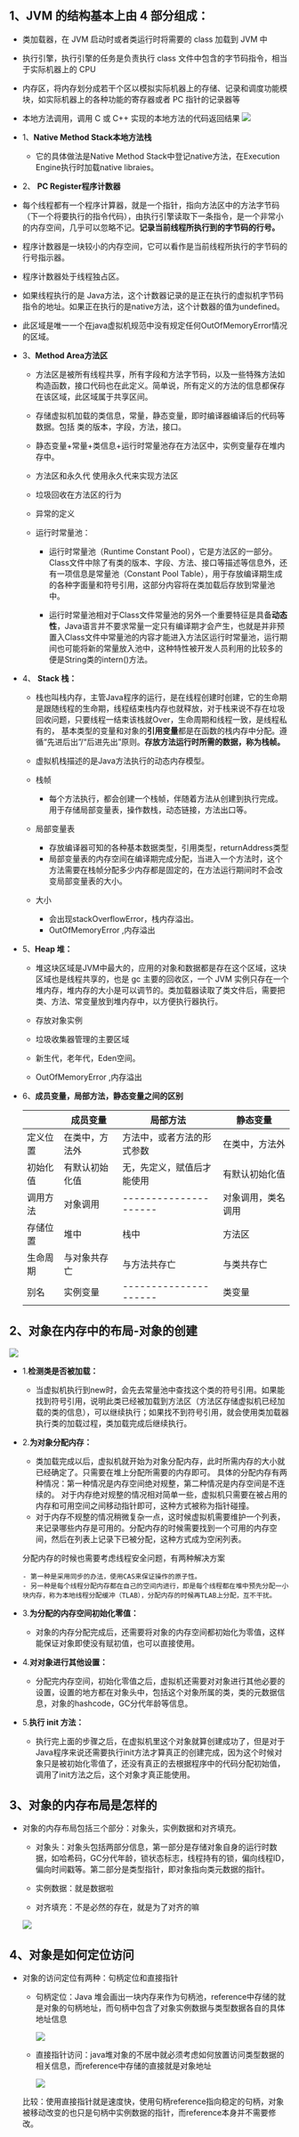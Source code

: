 ## 1、**JVM 的结构基本上由 4 部分组成：**
  - 类加载器，在 JVM 启动时或者类运行时将需要的 class 加载到 JVM 中
  - 执行引擎，执行引擎的任务是负责执行 class 文件中包含的字节码指令，相当于实际机器上的 CPU
  - 内存区，将内存划分成若干个区以模拟实际机器上的存储、记录和调度功能模块，如实际机器上的各种功能的寄存器或者 PC 指针的记录器等
  - 本地方法调用，调用 C 或 C++ 实现的本地方法的代码返回结果
![](https://www.icheesedu.com/images/qiniu/11.jpeg)

- 1、**Native Method Stack本地方法栈**

  - 它的具体做法是Native Method Stack中登记native方法，在Execution Engine执行时加载native libraies。

-  2、 **PC Register程序计数器**

  - 每个线程都有一个程序计算器，就是一个指针，指向方法区中的方法字节码（下一个将要执行的指令代码），由执行引擎读取下一条指令，是一个非常小的内存空间，几乎可以忽略不记。**记录当前线程所执行到的字节码的行号。**
  - 程序计数器是一块较小的内存空间，它可以看作是当前线程所执行的字节码的行号指示器。
  
  - 程序计数器处于线程独占区。
  - 如果线程执行的是 Java方法，这个计数器记录的是正在执行的虚拟机字节码指令的地址。如果正在执行的是native方法，这个计数器的值为undefined。
  - 此区域是唯一一个在java虚拟机规范中没有规定任何OutOfMemoryError情况的区域。

-  3、**Method Area方法区**

   - 方法区是被所有线程共享，所有字段和方法字节码，以及一些特殊方法如构造函数，接口代码也在此定义。简单说，所有定义的方法的信息都保存在该区域，此区域属于共享区间。
   
   - 存储虚拟机加载的类信息，常量，静态变量，即时编译器编译后的代码等数据。包括 类的版本，字段，方法，接口。
   - 静态变量+常量+类信息+运行时常量池存在方法区中，实例变量存在堆内存中。
   - 方法区和永久代  使用永久代来实现方法区
   - 垃圾回收在方法区的行为
   - 异常的定义

   - 运行时常量池：
       - 运行时常量池（Runtime Constant Pool），它是方法区的一部分。Class文件中除了有类的版本、字段、方法、接口等描述等信息外，还有一项信息是常量池（Constant Pool Table），用于存放编译期生成的各种字面量和符号引用，这部分内容将在类加载后存放到常量池中。
       
       - 运行时常量池相对于Class文件常量池的另外一个重要特征是具备**动态性**，Java语言并不要求常量一定只有编译期才会产生，也就是并非预置入Class文件中常量池的内容才能进入方法区运行时常量池，运行期间也可能将新的常量放入池中，这种特性被开发人员利用的比较多的便是String类的intern()方法。
- 4、 **Stack 栈：**
    - 栈也叫栈内存，主管Java程序的运行，是在线程创建时创建，它的生命期是跟随线程的生命期，线程结束栈内存也就释放，对于栈来说不存在垃圾回收问题，只要线程一结束该栈就Over，生命周期和线程一致，是线程私有的， 基本类型的变量和对象的**引用变量**都是在函数的栈内存中分配。遵循“先进后出”/“后进先出”原则。**存放方法运行时所需的数据，称为栈帧。**
    - 虚拟机栈描述的是Java方法执行的动态内存模型。
    
    - 栈帧
        - 每个方法执行，都会创建一个栈帧，伴随着方法从创建到执行完成。用于存储局部变量表，操作数栈，动态链接，方法出口等。
    - 局部变量表
        - 存放编译器可知的各种基本数据类型，引用类型，returnAddress类型
        - 局部变量表的内存空间在编译期完成分配，当进入一个方法时，这个方法需要在栈帧分配多少内存都是固定的，在方法运行期间时不会改变局部变量表的大小。
    - 大小 
       - 会出现stackOverflowError，栈内存溢出。
       - OutOfMemoryError ,内存溢出

- 5、**Heap 堆：**
    - 堆这块区域是JVM中最大的，应用的对象和数据都是存在这个区域，这块区域也是线程共享的，也是 gc 主要的回收区，一个 JVM 实例只存在一个堆内存，堆内存的大小是可以调节的。类加载器读取了类文件后，需要把类、方法、常变量放到堆内存中，以方便执行器执行。
    
    - 存放对象实例
    - 垃圾收集器管理的主要区域
    - 新生代，老年代，Eden空间。
    - OutOfMemoryError ,内存溢出

- 6、**成员变量，局部方法，静态变量之间的区别**
 
    |  | 成员变量 | 局部方法 | 静态变量 |
    | --- | --- | --- | --- |
    | 定义位置 | 在类中，方法外 | 方法中，或者方法的形式参数 | 在类中，方法外 |
    | 初始化值 | 有默认初始化值 | 无，先定义，赋值后才能使用 | 有默认初始化值 |
    | 调用方法 | 对象调用 | --------------------- | 对象调用，类名调用 |
    | 存储位置 | 堆中 | 栈中 | 方法区 |
    | 生命周期 | 与对象共存亡 | 与方法共存亡 | 与类共存亡 |
    | 别名 | 实例变量 | --------------------- | 类变量 |

## 2、对象在内存中的布局-对象的创建

![](https://www.icheesedu.com/images/qiniu/1111.png)


- 1.**检测类是否被加载：**
  - 当虚拟机执行到new时，会先去常量池中查找这个类的符号引用。如果能找到符号引用，说明此类已经被加载到方法区（方法区存储虚拟机已经加载的类的信息），可以继续执行；如果找不到符号引用，就会使用类加载器执行类的加载过程，类加载完成后继续执行。

- 2.**为对象分配内存：**
  - 类加载完成以后，虚拟机就开始为对象分配内存，此时所需内存的大小就已经确定了。只需要在堆上分配所需要的内存即可。
具体的分配内存有两种情况：第一种情况是内存空间绝对规整，第二种情况是内存空间是不连续的。
对于内存绝对规整的情况相对简单一些，虚拟机只需要在被占用的内存和可用空间之间移动指针即可，这种方式被称为指针碰撞。
  - 对于内存不规整的情况稍微复杂一点，这时候虚拟机需要维护一个列表，来记录哪些内存是可用的。分配内存的时候需要找到一个可用的内存空间，然后在列表上记录下已被分配，这种方式成为空闲列表。
  
  分配内存的时候也需要考虑线程安全问题，有两种解决方案

      - 第一种是采用同步的办法，使用CAS来保证操作的原子性。
      - 另一种是每个线程分配内存都在自己的空间内进行，即是每个线程都在堆中预先分配一小块内存，称为本地线程分配缓冲（TLAB），分配内存的时候再TLAB上分配，互不干扰。

- 3.**为分配的内存空间初始化零值：**
   - 对象的内存分配完成后，还需要将对象的内存空间都初始化为零值，这样能保证对象即使没有赋初值，也可以直接使用。

- 4.**对对象进行其他设置：**
   - 分配完内存空间，初始化零值之后，虚拟机还需要对对象进行其他必要的设置，设置的地方都在对象头中，包括这个对象所属的类，类的元数据信息，对象的hashcode，GC分代年龄等信息。

- 5.**执行 init 方法：**
   - 执行完上面的步骤之后，在虚拟机里这个对象就算创建成功了，但是对于Java程序来说还需要执行init方法才算真正的创建完成，因为这个时候对象只是被初始化零值了，还没有真正的去根据程序中的代码分配初始值，调用了init方法之后，这个对象才真正能使用。


## 3、对象的内存布局是怎样的

- 对象的内存布局包括三个部分：对象头，实例数据和对齐填充。
   - 对象头：对象头包括两部分信息，第一部分是存储对象自身的运行时数据，如哈希码，GC分代年龄，锁状态标志，线程持有的锁，偏向线程ID，偏向时间戳等。第二部分是类型指针，即对象指向类元数据的指针。
   
   - 实例数据：就是数据啦
   - 对齐填充：不是必然的存在，就是为了对齐的嘛

  
  ![](https://www.icheesedu.com/images/qiniu/285763-20170807175816862-1918148270.png)

## 4、对象是如何定位访问
- 对象的访问定位有两种：句柄定位和直接指针
  - 句柄定位：Java 堆会画出一块内存来作为句柄池，reference中存储的就是对象的句柄地址，而句柄中包含了对象实例数据与类型数据各自的具体地址信息
 
      ![](https://www.icheesedu.com/images/qiniu/232323.jpeg)
  
  - 直接指针访问：java堆对象的不居中就必须考虑如何放置访问类型数据的相关信息，而reference中存储的直接就是对象地址

     ![](https://www.icheesedu.com/images/qiniu/640-4.jpeg)
   
  比较：使用直接指针就是速度快，使用句柄reference指向稳定的句柄，对象被移动改变的也只是句柄中实例数据的指针，而reference本身并不需要修改。




